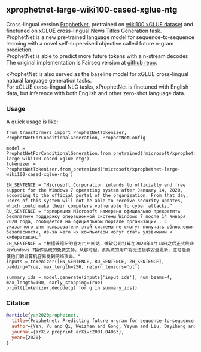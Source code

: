 ## xprophetnet-large-wiki100-cased-xglue-ntg
Cross-lingual version [ProphetNet](https://arxiv.org/abs/2001.04063), pretrained on [wiki100 xGLUE dataset](https://arxiv.org/abs/2004.01401) and finetuned on xGLUE cross-lingual News Titles Generation task.  
ProphetNet is a new pre-trained language model for sequence-to-sequence learning with a novel self-supervised objective called future n-gram prediction.  
ProphetNet is able to predict more future tokens with a n-stream decoder. The original implementation is Fairseq version at [github repo](https://github.com/microsoft/ProphetNet).   

xProphetNet is also served as the baseline model for xGLUE cross-lingual natural language generation tasks.  
For xGLUE corss-lingual NLG tasks, xProphetNet is finetuned with English data, but inference with both English and other zero-shot language data.  
### Usage
A quick usage is like: 
```
from transformers import ProphetNetTokenizer, ProphetNetForConditionalGeneration, ProphetNetConfig

model = ProphetNetForConditionalGeneration.from_pretrained('microsoft/xprophetnet-large-wiki100-cased-xglue-ntg')
tokenizer = ProphetNetTokenizer.from_pretrained('microsoft/xprophetnet-large-wiki100-cased-xglue-ntg')

EN_SENTENCE = "Microsoft Corporation intends to officially end free support for the Windows 7 operating system after January 14, 2020, according to the official portal of the organization. From that day, users of this system will not be able to receive security updates, which could make their computers vulnerable to cyber attacks."
RU_SENTENCE = "орпорация Microsoft намерена официально прекратить бесплатную поддержку операционной системы Windows 7 после 14 января 2020 года, сообщается на официальном портале организации . С указанного дня пользователи этой системы не смогут получать обновления безопасности, из-за чего их компьютеры могут стать уязвимыми к кибератакам."
ZH_SENTENCE = "根据该组织的官方门户网站，微软公司打算在2020年1月14日之后正式终止对Windows 7操作系统的免费支持。从那时起，该系统的用户将无法接收安全更新，这可能会使他们的计算机容易受到网络攻击。"
inputs = tokenizer([EN_SENTENCE, RU_SENTENCE, ZH_SENTENCE], padding=True, max_length=256, return_tensors='pt')

summary_ids = model.generate(inputs['input_ids'], num_beams=4, max_length=100, early_stopping=True)
print([tokenizer.decode(g) for g in summary_ids])  
```
### Citation
```bibtex
@article{yan2020prophetnet,
  title={Prophetnet: Predicting future n-gram for sequence-to-sequence pre-training},
  author={Yan, Yu and Qi, Weizhen and Gong, Yeyun and Liu, Dayiheng and Duan, Nan and Chen, Jiusheng and Zhang, Ruofei and Zhou, Ming},
  journal={arXiv preprint arXiv:2001.04063},
  year={2020}
}
```
